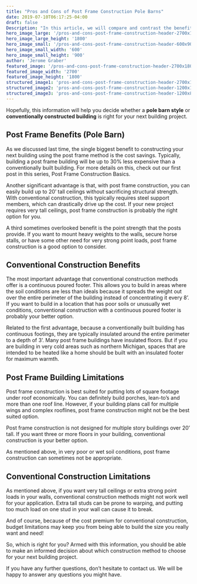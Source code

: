 ```yaml
---
title: "Pros and Cons of Post Frame Construction Pole Barns"
date: 2019-07-10T06:17:25-04:00
draft: false
Description: "In this article, we will compare and contrast the benefits and limitations of post frame construction versus conventional building. "
hero_image_large: '/pros-and-cons-post-frame-construction-header-2700x1800.jpg'
hero_image_large_height: '1800'
hero_image_small: '/pros-and-cons-post-frame-construction-header-600x900.jpg'
hero_image_small_width: '600'
hero_image_small_height: '900'
author: 'Jerome Graber'
featured_image: '/pros-and-cons-post-frame-construction-header-2700x1800.jpg'
featured_image_width: '2700'
featured_image_height: '1800'
structured_image1: 'pros-and-cons-post-frame-construction-header-2700x1800.jpg'
structured_image2: 'pros-and-cons-post-frame-construction-header-1200x1200.jpg'
structured_image3: 'pros-and-cons-post-frame-construction-header-1200x800.jpg'
---
```


Hopefully, this information will help you decide whether a **pole barn style** or **conventionally constructed building** is right for your next building project. 

## Post Frame Benefits (Pole Barn)

As we discussed last time, the single biggest benefit to constructing your next building using the post frame method is the cost savings. Typically, building a post frame building will be up to 30% less expensive than a conventionally built building. For more details on this, check out our first post in this series, Post Frame Construction Basics. 

Another significant advantage is that, with post frame construction, you can easily build up to 20’ tall ceilings without sacrificing structural strength. With conventional construction, this typically requires steel support members, which can drastically drive up the cost. If your new project requires very tall ceilings, post frame construction is probably the right option for you.  

A third sometimes overlooked benefit is the point strength that the posts provide. If you want to mount heavy weights to the walls, secure horse stalls, or have some other need for very strong point loads, post frame construction is a good option to consider. 

## Conventional Construction Benefits

The most important advantage that conventional construction methods offer is a continuous poured footer. This allows you to build in areas where the soil conditions are less than ideals because it spreads the weight out over the entire perimeter of the building instead of concentrating it every 8’. If you want to build in a location that has poor soils or unusually wet conditions, conventional construction with a continuous poured footer is probably your better option.

Related to the first advantage, because a conventionally built building has continuous footings, they are typically insulated around the entire perimeter to a depth of 3’. Many post frame buildings have insulated floors. But if you are building in very cold areas such as northern Michigan, spaces that are intended to be heated like a home should be built with an insulated footer for maximum warmth. 

## Post Frame Building Limitations

Post frame construction is best suited for putting lots of square footage under roof economically. You can definitely build porches, lean-to’s and more than one roof line. However, if your building plans call for multiple wings and complex rooflines, post frame construction might not be the best suited option. 

Post frame construction is not designed for multiple story buildings over 20’ tall. If you want three or more floors in your building, conventional construction is your better option. 

As mentioned above, in very poor or wet soil conditions, post frame construction can sometimes not be appropriate. 

## Conventional Construction Limitations

As mentioned above, if you want very tall ceilings or extra strong point loads in your walls, conventional construction methods might not work well for your application. Extra tall studs can be prone to warping, and putting too much load on one stud in your wall can cause it to break.

And of course, because of the cost premium for conventional construction, budget limitations may keep you from being able to build the size you really want and need!


So, which is right for you? Armed with this information, you should be able to make an informed decision about which construction method to choose for your next building project. 

If you have any further questions, don’t hesitate to contact us. We will be happy to answer any questions you might have.


